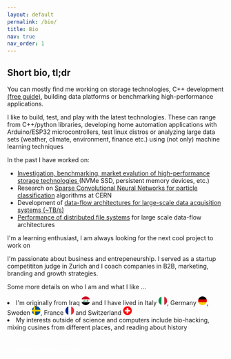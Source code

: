 ```yaml
---
layout: default
permalink: /bio/
title: Bio
nav: true
nav_order: 1
---
```


<style>
.expand-toggle {
  background: var(--global-theme-color);
  color: white;
  border: none;
  padding: 0.8rem 1.5rem;
  border-radius: 5px;
  cursor: pointer;
  margin: 1.5rem 0;
}

.expand-toggle:hover {
  opacity: 0.8;
}

.expanded-content {
  display: none;
  margin-top: 2rem;
  padding-top: 2rem;
  border-top: 1px solid var(--global-divider-color);
}

.expanded-content.show {
  display: block;
}
</style>

## Short bio, tl;dr

You can mostly find me working on storage technologies, C++ development [(free guide)](/assets/pdf/modern_cpp_guide_Adam_Abed_Abud.pdf), building data platforms or benchmarking high-performance applications.

I like to build, test, and play with the latest technologies. These can range from C++/python libraries, developing home automation applications with Arduino/ESP32 microcontrollers, test linux distros or analyzing large data sets (weather, climate, environment, finance etc.) using (not only) machine learning techniques

<span class="fa fa-tasks about-icon"></span> In the past I have worked on:
- <a href="https://www.epj-conferences.org/articles/epjconf/abs/2021/05/epjconf_chep2021_04013/epjconf_chep2021_04013.html">Investigation, benchmarking, market evalution of high-performance storage technologies </a>  (NVMe SSD, persistent memory devices, etc.)
- Research on <a href="https://iopscience.iop.org/article/10.1088/1742-6596/2438/1/012125/pdf/">Sparse Convolutional Neural Networks for particle classification</a> algorithms at CERN
- Development of <a href="https://www.epj-conferences.org/articles/epjconf/abs/2021/05/epjconf_chep2021_04014/epjconf_chep2021_04014.html">data-flow architectures for large-scale data acquisition systems (~TB/s)</a> 
- <a href="https://indico.cern.ch/event/708041/papers/3276145/files/9093-proceedings_Adam_Abed_Abud.pdf/">Performance of distributed file systems</a> for large scale data-flow architectures

I'm a learning enthusiast, I am always looking for the next cool project to work on

I'm passionate about business and entrepeneurship. I served as a startup competititon judge in Zurich and I coach companies in B2B, marketing, branding and growth strategies. 

Some more details on who I am and what I like ...
<li> I'm originally from Iraq <img src="../assets/img/iraq.png" height="20px" /> and I have lived in Italy <img src="../assets/img/italy.png" height="20px" />, Germany <img src="../assets/img/germany.png" height="20px" />, Sweden <img src="../assets/img/sweden.png" height="20px" />, France <img src="../assets/img/france.png" height="20px" /> and Switzerland <img src="../assets/img/switzerland.png" height="20px" /> </li>
<li> My interests outside of science and computers include bio-hacking, mixing cusines from different places, and reading about history</li>

<button class="expand-toggle" onclick="toggleExpanded()">
  Read more about my journey →
</button>

<div class="expanded-content" id="expandedContent">

## My Journey

**Iraq to Europe**: Born in Iraq <img src="../assets/img/iraq.png" height="20px" />, I pursued my education across Europe, living in Italy <img src="../assets/img/italy.png" height="20px" />, Germany <img src="../assets/img/germany.png" height="20px" />, Sweden <img src="../assets/img/sweden.png" height="20px" />, France <img src="../assets/img/france.png" height="20px" /> and Switzerland <img src="../assets/img/switzerland.png" height="20px" />. Each country taught me something unique about innovation, culture, and the human spirit.

**CERN Experience**: Worked on cutting-edge data acquisition systems handling terabytes per second. Led development of mission-critical software for particle physics experiments.

**Entrepreneurship**: Transitioned into the startup ecosystem, serving as a competition judge and business mentor. I help companies scale through B2B strategies, marketing, and branding.

## Beyond Work

When I'm not coding or optimizing systems, I'm passionate about:

- **Bio-hacking**: Optimizing human performance through technology, nutrition, and lifestyle design
- **Culinary Fusion**: Experimenting with cuisines from different cultures I've lived in
- **History**: Reading about technological revolutions and how societies adapt to change
- **Hardware Tinkering**: Building home automation systems with Arduino and ESP32

---

*"The intersection of technology and humanity is where the most meaningful innovations emerge."*

</div>

<script>
function toggleExpanded() {
  const content = document.getElementById('expandedContent');
  const button = document.querySelector('.expand-toggle');
  
  if (content.classList.contains('show')) {
    content.classList.remove('show');
    button.innerHTML = 'Read more about my journey →';
  } else {
    content.classList.add('show');
    button.innerHTML = 'Hide details ↑';
  }
}
</script>

<!-- <img src="img/avatar-icon.png" alt="Avatar" style="float: left; width: 150px; height: 150px; border-radius: 50%; object-fit: cover;"> 
-->

<!--  I specialize in <a href="https://github.com/DUNE-DAQ/">Data Acquisition Systems</a> at <a href="https://home.cern/">CERN</a>, mainly focusing on software development and optimization of data intensive applications.</p> -->


<!--
-->
